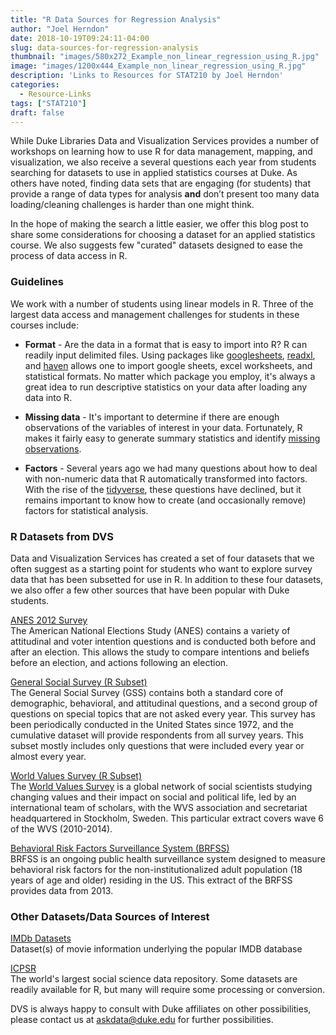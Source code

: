 ```yaml
---
title: "R Data Sources for Regression Analysis"
author: "Joel Herndon"
date: 2018-10-19T09:24:11-04:00
slug: data-sources-for-regression-analysis
thumbnail: "images/580x272_Example_non_linear_regression_using_R.jpg"
image: "images/1200x444_Example_non_linear_regression_using_R.jpg"
description: 'Links to Resources for STAT210 by Joel Herndon'
categories:
  - Resource-Links
tags: ["STAT210"]
draft: false
---
```

<!-- Image Credit: https://upload.wikimedia.org/wikipedia/commons/thumb/5/50/Example_non_linear_regression_using_R.jpg/1280px-Example_non_linear_regression_using_R.jpg -->

While Duke Libraries Data and Visualization Services provides a number of workshops on learning how to use R for data management, mapping, and visualization, we also receive a several questions each year from students searching for datasets to use in applied statistics courses at Duke. As others have noted, finding data sets that are engaging (for students) that provide a range of data types for analysis **and** don’t present too many data loading/cleaning challenges is harder than one might think.

In the hope of making the search a little easier, we offer this blog post  to share some considerations for choosing a dataset for an applied statistics course.  We also suggests few "curated" datasets designed to ease the process of data access in R.

### Guidelines
We work with a number of students using linear models in R.  Three of the largest data access and management challenges for students in these courses include:

- **Format** - Are the data in a format that is easy to import into R?  R can readily input delimited files. Using packages like [googlesheets](https://cran.r-project.org/web/packages/googlesheets/vignettes/basic-usage.html), [readxl](https://readxl.tidyverse.org/), and [haven](https://haven.tidyverse.org/) allows one to import google sheets, excel worksheets, and statistical formats. No matter which package you employ, it's always a great idea to run descriptive statistics on your data after loading any data into R.

- **Missing data** - It's important to determine if there are enough observations of the variables of interest in your data.  Fortunately, R makes it fairly easy to generate summary statistics and identify [missing observations](https://www.statmethods.net/input/missingdata.html). 

- **Factors** - Several years ago we had many questions about how to deal with non-numeric data that R automatically transformed into factors.  With the rise of the [tidyverse](https://www.tidyverse.org/), these questions have declined, but it remains important to know how to create (and occasionally remove) factors for statistical analysis. 

### R Datasets from DVS
Data and Visualization Services has created a set of four datasets that we often suggest as a starting point for students who want to explore survey data that has been subsetted for use in R.  In addition to these four datasets, we also offer a few other sources that have been popular with Duke students.  

[ANES 2012 Survey](https://guides.library.duke.edu/stat101/anes) <br>
The American National Elections Study (ANES) contains a variety of attitudinal and voter intention questions and is conducted both before and after an election.  This allows the study to compare intentions and beliefs before an election, and actions following an election. 

[General Social Survey  (R Subset)](https://guides.library.duke.edu/stat101/anes) <br>
The General Social Survey (GSS) contains both a standard core of demographic, behavioral, and attitudinal questions, and a second group of questions on special topics that are not asked every year.  This survey has been periodically conducted in the United States since 1972, and the cumulative dataset will provide respondents from all survey years. This subset mostly includes only questions that were included every year or almost every year.

[World Values Survey  (R Subset)](https://guides.library.duke.edu/stat101/wvs)<br>
The [World Values Survey]( www.worldvaluessurvey.org) is a global network of social scientists studying changing values and their impact on social and political life, led by an international team of scholars, with the WVS association and secretariat headquartered in Stockholm, Sweden. This particular extract covers wave 6 of the WVS (2010-2014).

[Behavioral Risk Factors Surveillance System (BRFSS)]( https://guides.library.duke.edu/stat101/brfss ) <br>
BRFSS is an ongoing public health surveillance system designed to measure behavioral risk factors for the non-institutionalized adult population (18 years of age and older) residing in the US. This extract of the BRFSS provides data from 2013. 

### Other Datasets/Data Sources of Interest

[IMDb Datasets](https://www.imdb.com/interfaces/) <br>
Dataset(s) of movie information underlying the popular IMDB database

[ICPSR](https://www.icpsr.umich.edu/icpsrweb/ICPSR/) <br>
The world's largest social science data repository.  Some datasets are readily available for R, but many will require some processing or conversion.

DVS is always happy to consult with Duke affiliates on other possibilities, please contact us at askdata@duke.edu for further possibilities.
